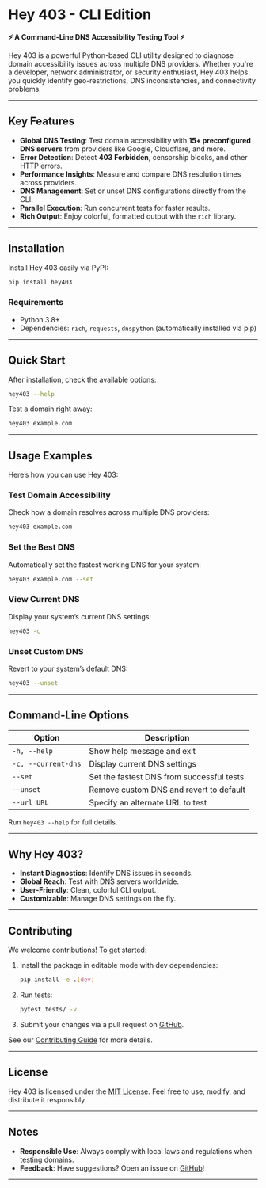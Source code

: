 # Hey 403 - CLI Edition
**⚡ A Command-Line DNS Accessibility Testing Tool ⚡**

Hey 403 is a powerful Python-based CLI utility designed to diagnose domain accessibility issues across multiple DNS providers. Whether you're a developer, network administrator, or security enthusiast, Hey 403 helps you quickly identify geo-restrictions, DNS inconsistencies, and connectivity problems.

---

## Key Features
- **Global DNS Testing**: Test domain accessibility with **15+ preconfigured DNS servers** from providers like Google, Cloudflare, and more.
- **Error Detection**: Detect **403 Forbidden**, censorship blocks, and other HTTP errors.
- **Performance Insights**: Measure and compare DNS resolution times across providers.
- **DNS Management**: Set or unset DNS configurations directly from the CLI.
- **Parallel Execution**: Run concurrent tests for faster results.
- **Rich Output**: Enjoy colorful, formatted output with the `rich` library.

---

## Installation
Install Hey 403 easily via PyPI:

```bash
pip install hey403
```

### Requirements
- Python 3.8+
- Dependencies: `rich`, `requests`, `dnspython` (automatically installed via pip)

---

## Quick Start
After installation, check the available options:

```bash
hey403 --help
```

Test a domain right away:

```bash
hey403 example.com
```

---

## Usage Examples
Here’s how you can use Hey 403:

### Test Domain Accessibility
Check how a domain resolves across multiple DNS providers:
```bash
hey403 example.com
```

### Set the Best DNS
Automatically set the fastest working DNS for your system:
```bash
hey403 example.com --set
```

### View Current DNS
Display your system’s current DNS settings:
```bash
hey403 -c
```

### Unset Custom DNS
Revert to your system’s default DNS:
```bash
hey403 --unset
```

---

## Command-Line Options
| Option            | Description                                   |
|-------------------|-----------------------------------------------|
| `-h, --help`      | Show help message and exit                   |
| `-c, --current-dns` | Display current DNS settings               |
| `--set`           | Set the fastest DNS from successful tests    |
| `--unset`         | Remove custom DNS and revert to default      |
| `--url URL`       | Specify an alternate URL to test             |

Run `hey403 --help` for full details.

---

## Why Hey 403?
- **Instant Diagnostics**: Identify DNS issues in seconds.
- **Global Reach**: Test with DNS servers worldwide.
- **User-Friendly**: Clean, colorful CLI output.
- **Customizable**: Manage DNS settings on the fly.

---

## Contributing
We welcome contributions! To get started:
1. Install the package in editable mode with dev dependencies:
   ```bash
   pip install -e .[dev]
   ```
2. Run tests:
   ```bash
   pytest tests/ -v
   ```
3. Submit your changes via a pull request on [GitHub](https://github.com/Diramid/hey-403-cli).

See our [Contributing Guide](https://github.com/Diramid/hey-403-cli/blob/main/CONTRIBUTING.md) for more details.

---

## License
Hey 403 is licensed under the [MIT License](https://github.com/Diramid/hey-403-cli/blob/main/LICENSE). Feel free to use, modify, and distribute it responsibly.

---

## Notes
- **Responsible Use**: Always comply with local laws and regulations when testing domains.
- **Feedback**: Have suggestions? Open an issue on [GitHub](https://github.com/Diramid/hey-403-cli/issues)!

---